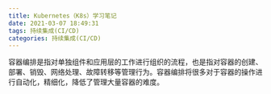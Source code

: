 ```yaml
---
title: Kubernetes（K8s）学习笔记
date: 2021-03-07 18:49:31
tags: 持续集成(CI/CD)
categories: 持续集成(CI/CD)
---
```


<p>容器编排是指对单独组件和应用层的工作进行组织的流程，也是指对容器的创建、部署、销毁、网络处理、故障转移等管理行为。容器编排将很多对于容器的操作进行自动化，精细化，降低了管理大量容器的难度。</p>
